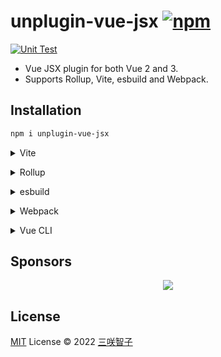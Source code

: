 # unplugin-vue-jsx [![npm](https://img.shields.io/npm/v/unplugin-vue-jsx.svg)](https://npmjs.com/package/unplugin-vue-jsx)

[![Unit Test](https://github.com/sxzz/unplugin-vue-jsx/actions/workflows/unit-test.yml/badge.svg)](https://github.com/sxzz/unplugin-vue-jsx/actions/workflows/unit-test.yml)

- Vue JSX plugin for both Vue 2 and 3.
- Supports Rollup, Vite, esbuild and Webpack.

## Installation

```bash
npm i unplugin-vue-jsx
```

<details>
<summary>Vite</summary><br>

```ts
// vite.config.ts
import VueJsx from 'unplugin-vue-jsx/vite'

export default defineConfig({
  plugins: [VueJsx()],
})
```

<br></details>

<details>
<summary>Rollup</summary><br>

```ts
// rollup.config.js
import VueJsx from 'unplugin-vue-jsx/rollup'

export default {
  plugins: [VueJsx()],
}
```

<br></details>

<details>
<summary>esbuild</summary><br>

```ts
// esbuild.config.js
import { build } from 'esbuild'

build({
  plugins: [require('unplugin-vue-jsx/esbuild')()],
})
```

<br></details>

<details>
<summary>Webpack</summary><br>

```ts
// webpack.config.js
module.exports = {
  /* ... */
  plugins: [require('unplugin-vue-jsx/webpack')()],
}
```

<br></details>

<details>
<summary>Vue CLI</summary><br>

```ts
// vue.config.js
module.exports = {
  configureWebpack: {
    plugins: [require('unplugin-vue-jsx/webpack')()],
  },
}
```

<br></details>

## Sponsors

<p align="center">
  <a href="https://cdn.jsdelivr.net/gh/sxzz/sponsors/sponsors.svg">
    <img src='https://cdn.jsdelivr.net/gh/sxzz/sponsors/sponsors.svg'/>
  </a>
</p>

## License

[MIT](./LICENSE) License © 2022 [三咲智子](https://github.com/sxzz)
